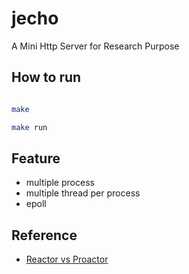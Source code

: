 # jecho
A Mini Http Server for Research Purpose

## How to run

```bash

make

make run

```

## Feature

- multiple process
- multiple thread per process
- epoll 

## Reference

- [Reactor vs Proactor](https://xiaolincoding.com/os/8_network_system/reactor.html)
